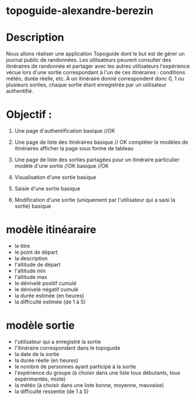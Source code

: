 # topoguide-alexandre-berezin

# Description

Nous allons réaliser une application Topoguide dont le but est de gérer un journal public de randonnées. Les utilisateurs peuvent consulter des itinéraires de randonnée et partager avec les autres utilisateurs l'expérience vécue lors d'une sortie correspondant à l'un de ces itinéraires : conditions météo, durée réelle, etc. À un itinéraire donné correspondent donc 0, 1 ou plusieurs sorties, chaque sortie étant enregistrée par un utilisateur authentifié.

# Objectif : 
1. Une page d'authentification
    basique //OK 


2. Une page de liste des itinéraires
    basique // OK 
    compléter le modèles de itinéraires
    afficher la page sous forme de tableau 


3. Une page de liste des sorties partagées pour un itinéraire particulier
    modèle d'une sortie //OK
    basique //OK

4. Visualisation d'une sortie
    basique

5. Saisie d'une sortie
    basique

6. Modification d'une sortie (uniquement par l'utilisateur qui a saisi la sortie)
    basique


# modèle itinéaraire  
- le titre
- le point de départ
- la description
- l'altitude de départ
- l'altitude min
- l'altitude max
- le dénivelé positif cumulé
- le dénivelé négatif cumulé
- la durée estimée (en heures)
- la difficulté estimée (de 1 à 5)

# modèle sortie 
- l'utilisateur qui a enregistré la sortie
- l'itinéraire correspondant dans le topoguide
- la date de la sortie
- la durée réelle (en heures)
- le nombre de personnes ayant participé à la sortie
- l'expérience du groupe (à choisir dans une liste tous débutants, tous expérimentés, mixte)
- la météo (à choisir dans une liste bonne, moyenne, mauvaise)
- la difficulté ressentie (de 1 à 5)